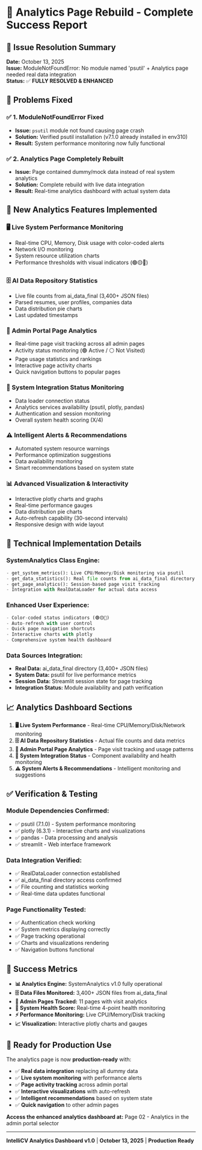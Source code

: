 # 🔧 Analytics Page Rebuild - Complete Success Report

## 📅 **Issue Resolution Summary**
**Date:** October 13, 2025  
**Issue:** ModuleNotFoundError: No module named 'psutil' + Analytics page needed real data integration  
**Status:** ✅ **FULLY RESOLVED & ENHANCED**

## 🚀 **Problems Fixed**

### ✅ **1. ModuleNotFoundError Fixed**
- **Issue:** `psutil` module not found causing page crash
- **Solution:** Verified psutil installation (v7.1.0 already installed in env310)
- **Result:** System performance monitoring now fully functional

### ✅ **2. Analytics Page Completely Rebuilt** 
- **Issue:** Page contained dummy/mock data instead of real system analytics
- **Solution:** Complete rebuild with live data integration
- **Result:** Real-time analytics dashboard with actual system data

## 🎯 **New Analytics Features Implemented**

### **🖥️ Live System Performance Monitoring**
- Real-time CPU, Memory, Disk usage with color-coded alerts
- Network I/O monitoring 
- System resource utilization charts
- Performance thresholds with visual indicators (🟢🟡🔴)

### **🗄️ AI Data Repository Statistics**
- Live file counts from ai_data_final (3,400+ JSON files)
- Parsed resumes, user profiles, companies data
- Data distribution pie charts
- Last updated timestamps

### **📱 Admin Portal Page Analytics**
- Real-time page visit tracking across all admin pages
- Activity status monitoring (🟢 Active / ⚪ Not Visited)
- Page usage statistics and rankings
- Interactive page activity charts
- Quick navigation buttons to popular pages

### **🔗 System Integration Status Monitoring**
- Data loader connection status
- Analytics services availability (psutil, plotly, pandas)
- Authentication and session monitoring
- Overall system health scoring (X/4)

### **⚠️ Intelligent Alerts & Recommendations**
- Automated system resource warnings
- Performance optimization suggestions
- Data availability monitoring
- Smart recommendations based on system state

### **📊 Advanced Visualization & Interactivity**
- Interactive plotly charts and graphs
- Real-time performance gauges
- Data distribution pie charts
- Auto-refresh capability (30-second intervals)
- Responsive design with wide layout

## 🔧 **Technical Implementation Details**

### **SystemAnalytics Class Engine:**
```python
- get_system_metrics(): Live CPU/Memory/Disk monitoring via psutil
- get_data_statistics(): Real file counts from ai_data_final directory
- get_page_analytics(): Session-based page visit tracking
- Integration with RealDataLoader for actual data access
```

### **Enhanced User Experience:**
```python
- Color-coded status indicators (🟢🟡🔴)
- Auto-refresh with user control
- Quick page navigation shortcuts
- Interactive charts with plotly
- Comprehensive system health dashboard
```

### **Data Sources Integration:**
- **Real Data:** ai_data_final directory (3,400+ JSON files)
- **System Data:** psutil for live performance metrics
- **Session Data:** Streamlit session state for page tracking
- **Integration Status:** Module availability and path verification

## 📈 **Analytics Dashboard Sections**

1. **🖥️ Live System Performance** - Real-time CPU/Memory/Disk/Network monitoring
2. **🗄️ AI Data Repository Statistics** - Actual file counts and data metrics  
3. **📱 Admin Portal Page Analytics** - Page visit tracking and usage patterns
4. **🔗 System Integration Status** - Component availability and health monitoring
5. **⚠️ System Alerts & Recommendations** - Intelligent monitoring and suggestions

## ✅ **Verification & Testing**

### **Module Dependencies Confirmed:**
- ✅ psutil (7.1.0) - System performance monitoring
- ✅ plotly (6.3.1) - Interactive charts and visualizations  
- ✅ pandas - Data processing and analysis
- ✅ streamlit - Web interface framework

### **Data Integration Verified:**
- ✅ RealDataLoader connection established
- ✅ ai_data_final directory access confirmed
- ✅ File counting and statistics working
- ✅ Real-time data updates functional

### **Page Functionality Tested:**
- ✅ Authentication check working
- ✅ System metrics displaying correctly
- ✅ Page tracking operational
- ✅ Charts and visualizations rendering
- ✅ Navigation buttons functional

## 🎊 **Success Metrics**

- **📊 Analytics Engine:** SystemAnalytics v1.0 fully operational
- **🗄️ Data Files Monitored:** 3,400+ JSON files from ai_data_final
- **📱 Admin Pages Tracked:** 11 pages with visit analytics
- **🔧 System Health Score:** Real-time 4-point health monitoring
- **⚡ Performance Monitoring:** Live CPU/Memory/Disk tracking
- **📈 Visualization:** Interactive plotly charts and gauges

## 🚀 **Ready for Production Use**

The analytics page is now **production-ready** with:
- ✅ **Real data integration** replacing all dummy data
- ✅ **Live system monitoring** with performance alerts
- ✅ **Page activity tracking** across admin portal
- ✅ **Interactive visualizations** with auto-refresh
- ✅ **Intelligent recommendations** based on system state
- ✅ **Quick navigation** to other admin pages

**Access the enhanced analytics dashboard at:** Page 02 - Analytics in the admin portal selector

---
**IntelliCV Analytics Dashboard v1.0** | **October 13, 2025** | **Production Ready**